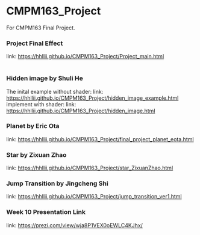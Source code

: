 # CMPM163_Project
For CMPM163 Final Project.
### Project Final Effect
link: https://hhllii.github.io/CMPM163_Project/Project_main.html <br>
<br>
### Hidden image by Shuli He
The inital example without shader:
link: https://hhllii.github.io/CMPM163_Project/hidden_image_example.html <br>
implement with shader:
link: https://hhllii.github.io/CMPM163_Project/hidden_image.html <br>

### Planet by Eric Ota
link: https://hhllii.github.io/CMPM163_Project/final_project_planet_eota.html <br>

### Star by Zixuan Zhao
link: https://hhllii.github.io/CMPM163_Project/star_ZixuanZhao.html <br>

### Jump Transition by Jingcheng Shi
link: https://hhllii.github.io/CMPM163_Project/jump_transition_ver1.html <br>

### Week 10 Presentation Link
link: https://prezi.com/view/wja8P1VEX0oEWLC4KJhx/ <br>
